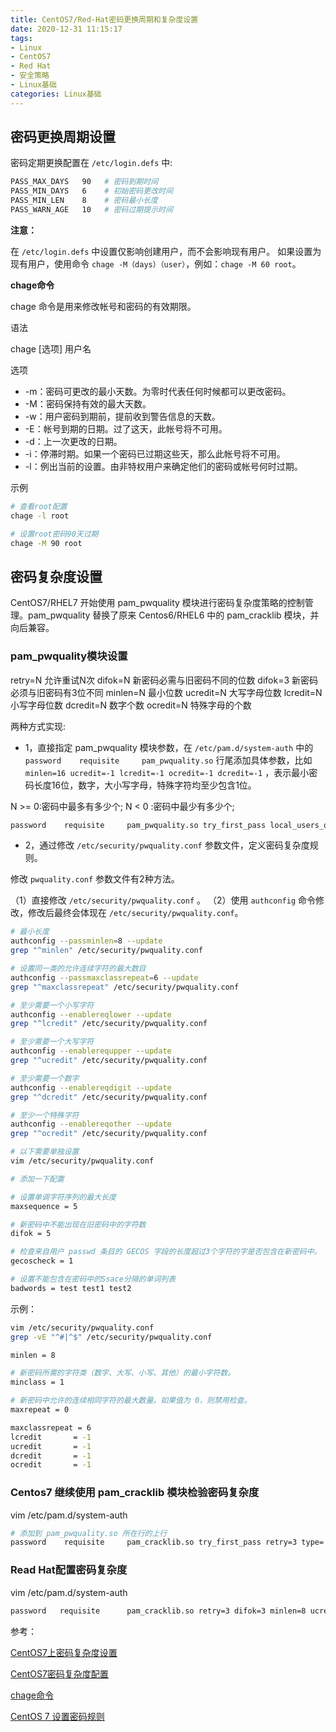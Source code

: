 ```yaml
---
title: CentOS7/Red-Hat密码更换周期和复杂度设置
date: 2020-12-31 11:15:17
tags:
- Linux
- CentOS7
- Red Hat
- 安全策略
- Linux基础
categories: Linux基础
---
```


## 密码更换周期设置

密码定期更换配置在 `/etc/login.defs` 中:

```sh
PASS_MAX_DAYS	90   # 密码到期时间
PASS_MIN_DAYS	6    # 初始密码更改时间
PASS_MIN_LEN	8    # 密码最小长度
PASS_WARN_AGE	10   # 密码过期提示时间
```

**注意：**

在 `/etc/login.defs` 中设置仅影响创建用户，而不会影响现有用户。
如果设置为现有用户，使用命令 `chage -M（days）（user）`，例如：`chage -M 60 root`。

**chage命令**

chage 命令是用来修改帐号和密码的有效期限。

语法

chage [选项] 用户名

选项

* -m：密码可更改的最小天数。为零时代表任何时候都可以更改密码。
* -M：密码保持有效的最大天数。
* -w：用户密码到期前，提前收到警告信息的天数。
* -E：帐号到期的日期。过了这天，此帐号将不可用。
* -d：上一次更改的日期。
* -i：停滞时期。如果一个密码已过期这些天，那么此帐号将不可用。
* -l：例出当前的设置。由非特权用户来确定他们的密码或帐号何时过期。

示例

```sh
# 查看root配置
chage -l root

# 设置root密码90天过期
chage -M 90 root
```

## 密码复杂度设置

CentOS7/RHEL7 开始使用 pam_pwquality 模块进行密码复杂度策略的控制管理。pam_pwquality 替换了原来 Centos6/RHEL6 中的 pam_cracklib 模块，并向后兼容。

### pam_pwquality模块设置

retry=N  允许重试N次
difok=N 新密码必需与旧密码不同的位数  difok=3 新密码必须与旧密码有3位不同
minlen=N  最小位数
ucredit=N  大写字母位数
lcredit=N  小写字母位数
dcredit=N  数字个数
ocredit=N  特殊字母的个数

两种方式实现:

* 1，直接指定 pam_pwquality 模块参数，在 `/etc/pam.d/system-auth` 中的 `password    requisite     pam_pwquality.so` 行尾添加具体参数，比如 `minlen=16 ucredit=-1 lcredit=-1 ocredit=-1 dcredit=-1` ，表示最小密码长度16位，数字，大小写字母，特殊字符均至少包含1位。

N >= 0:密码中最多有多少个;
N < 0 :密码中最少有多少个;

```sh
password    requisite     pam_pwquality.so try_first_pass local_users_only retry=3 authtok_type= minlen=8 ucredit=-1 lcredit=-1 ocredit=-1 dcredit=-1
```

* 2，通过修改 `/etc/security/pwquality.conf` 参数文件，定义密码复杂度规则。

修改 `pwquality.conf` 参数文件有2种方法。

（1）直接修改 `/etc/security/pwquality.conf` 。
（2）使用 `authconfig` 命令修改，修改后最终会体现在 `/etc/security/pwquality.conf`。

```sh
# 最小长度
authconfig --passminlen=8 --update
grep "^minlen" /etc/security/pwquality.conf

# 设置同一类的允许连续字符的最大数目
authconfig --passmaxclassrepeat=6 --update
grep "^maxclassrepeat" /etc/security/pwquality.conf

# 至少需要一个小写字符
authconfig --enablereqlower --update
grep "^lcredit" /etc/security/pwquality.conf

# 至少需要一个大写字符
authconfig --enablerequpper --update
grep "^ucredit" /etc/security/pwquality.conf

# 至少需要一个数字
authconfig --enablereqdigit --update
grep "^dcredit" /etc/security/pwquality.conf

# 至少一个特殊字符
authconfig --enablereqother --update
grep "^ocredit" /etc/security/pwquality.conf

# 以下需要单独设置
vim /etc/security/pwquality.conf

# 添加一下配置

# 设置单调字符序列的最大长度
maxsequence = 5

# 新密码中不能出现在旧密码中的字符数
difok = 5

# 检查来自用户 passwd 条目的 GECOS 字段的长度超过3个字符的字是否包含在新密码中。
gecoscheck = 1

# 设置不能包含在密码中的Ssace分隔的单词列表
badwords = test test1 test2
```

示例：

```sh
vim /etc/security/pwquality.conf
grep -vE "^#|^$" /etc/security/pwquality.conf
```

```sh
minlen = 8

# 新密码所需的字符类（数字、大写、小写、其他）的最小字符数。
minclass = 1

# 新密码中允许的连续相同字符的最大数量。如果值为 0，则禁用检查。
maxrepeat = 0

maxclassrepeat = 6
lcredit       = -1
ucredit       = -1
dcredit       = -1
ocredit       = -1
```

### Centos7 继续使用 pam_cracklib 模块检验密码复杂度

vim /etc/pam.d/system-auth

```sh
# 添加到 pam_pwquality.so 所在行的上行
password    requisite     pam_cracklib.so try_first_pass retry=3 type=  minlen=8 ucredit=-1 lcredit=-1 ocredit=-1 dcredit=-1
```

### Read Hat配置密码复杂度

vim /etc/pam.d/system-auth

```sh
password   requisite      pam_cracklib.so retry=3 difok=3 minlen=8 ucredit=-1 lcredit=-1 dcredit=-1 ocredit=-1
```

参考：

[CentOS7上密码复杂度设置](https://www.jianshu.com/p/f7bd6dfffc34)

[CentOS7密码复杂度配置](https://blog.csdn.net/longfeizzu/article/details/101377584)

[chage命令](https://man.linuxde.net/chage)

[CentOS 7 设置密码规则](https://blog.csdn.net/wh211212/article/details/53992772)